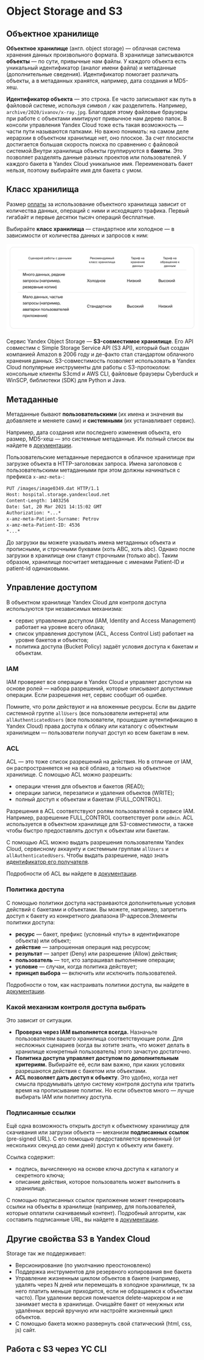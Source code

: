 # Object Storage and S3

## Объектное хранилище

**Объектное хранилище** (англ. object storage) — облачная система хранения данных произвольного формата. В хранилище записываются **объекты** — по сути, привычные нам файлы. У каждого объекта есть уникальный идентификатор (аналог имени файла) и метаданные (дополнительные сведения). Идентификатор помогает различать объекты, а в метаданных хранятся, например, дата создания и MD5-хеш.

**Идентификатор объекта** — это строка. Ее часто записывают как путь в файловой системе, используя символ `/` как разделитель. Например, `archive/2020/ivanov/x-ray.jpg`. Благодаря этому файловые браузеры при работе с объектами имитируют привычное нам дерево папок. В консоли управления Yandex Cloud тоже есть такая возможность — части пути называются папками. Но важно понимать: на самом деле иерархии в объектном хранилище нет, оно плоское. За счет плоскости достигается большая скорость поиска по сравнению с файловой системой.Внутри хранилища объекты группируются в **бакеты**. Это позволяет разделять данные разных проектов или пользователей. У каждого бакета в Yandex Cloud уникальное имя. Переименовать бакет нельзя, поэтому выбирайте имя для бакета с умом.

## Класс хранилища

Размер [оплаты](https://cloud.yandex.ru/docs/storage/pricing) за использование объектного хранилища зависит от количества данных, операций с ними и исходящего трафика. Первый гигабайт и первые десятки тысяч операций бесплатные.

Выбирайте **класс хранилища** — стандартное или холодное — в зависимости от количества данных и запросов к ним:

![](<../../../.gitbook/assets/изображение (4).png>)

Сервис Yandex Object Storage — **S3-совместимое хранилище**. Его API совместим с Simple Storage Service API (S3 API), который был создан компанией Amazon в 2006 году и де-факто стал стандартом облачного хранения данных. S3-совместимость позволяет использовать в Yandex Cloud популярные инструменты для работы с S3-протоколом: консольные клиенты S3cmd и AWS CLI, файловые браузеры Cyberduck и WinSCP, библиотеки (SDK) для Python и Java.

## Метаданные

Метаданные бывают **пользовательскими** (их имена и значения вы добавляете и меняете сами) и **системными** (их устанавливает сервис).

Например, дата создания или последнего изменения объекта, его размер, MD5-хеш — это системные метаданные. Их полный список вы найдете в [документации](https://cloud.yandex.ru/docs/storage/concepts/object#system-meta).

Пользовательские метаданные передаются в облачное хранилище при загрузке объекта в HTTP-заголовках запроса. Имена заголовков с пользовательскими метаданными при этом должны начинаться с префикса `x-amz-meta-`:

```
PUT /images/image0349.dat HTTP/1.1
Host: hospital.storage.yandexcloud.net
Content-Length: 1403256
Date: Sat, 20 Mar 2021 14:15:02 GMT
Authorization: *...*
x-amz-meta-Patient-Surname: Petrov
x-amz-meta-Patient-ID: 4536
*...* 
```

До загрузки вы можете указывать имена метаданных объекта и прописными, и строчными буквами (хоть ABC, хоть abc). Однако после загрузки в хранилище они станут строчными (только abc). Таким образом, хранилище посчитает метаданные с именами Patient-ID и patient-id одинаковыми.

## Управление доступом

В объектном хранилище Yandex Cloud для контроля доступа используются три независимых механизма:

* сервис управления доступом (IAM, Identity and Access Management) работает на уровне всего облака;
* список управления доступом (ACL, Access Control List) работает на уровне бакетов и объектов;
* политика доступа (Bucket Policy) задаёт условия доступа к бакетам и объектам.

### IAM

IAM проверяет все операции в Yandex Cloud и управляет доступом на основе ролей — набора разрешений, которые описывают допустимые операции. Если разрешения нет, сервис сообщит об ошибке.

Помните, что роли действуют и на вложенные ресурсы. Если вы дадите системной группе `allUsers` (все пользователи интернета) или `allAuthenticatedUsers` (все пользователи, прошедшие аутентификацию в Yandex Cloud) права доступа к облаку или каталогу с объектным хранилищем — пользователи получат доступ ко всем бакетам в нем.

### ACL

ACL — это тоже список разрешений на действия. Но в отличие от IAM, он распространяется не на всё облако, а только на объектное хранилище. С помощью ACL можно разрешить:

* операции чтения для объектов и бакетов (READ);
* операции записи, перезаписи и удаления объектов (WRITE);
* полный доступ к объектам и бакетам (FULL\_CONTROL).

Разрешения в ACL соответствуют ролям пользователей в сервисе IAM. Например, разрешение FULL\_CONTROL соответствует роли `admin`. ACL используется в объектном хранилище для S3-совместимости, а также чтобы быстро предоставлять доступ к объектам или бакетам.

С помощью ACL можно выдать разрешения пользователям Yandex Cloud, сервисному аккаунту и системным группам `allUsers` и `allAuthenticatedUsers`. Чтобы выдать разрешение, надо знать [идентификатор его получателя](https://cloud.yandex.ru/docs/storage/concepts/acl#accounts-ids).

Подробности об ACL вы найдете в [документации](https://cloud.yandex.ru/docs/storage/concepts/acl).

### Политика доступа

С помощью политики доступа настраиваются дополнительные условия действий с бакетами и объектами. Вы можете, например, запретить доступ к бакету из конкретного диапазона IP-адресов.Элементы политики доступа:

* **ресурс** — бакет, префикс (условный «путь» в идентификаторе объекта) или объект;
* **действие** — запрошенная операция над ресурсом;
* **результат** — запрет (Deny) или разрешение (Allow) действия;
* **пользователь** — тот, кто запрашивал выполнение операции;
* **условие** — случаи, когда политика действует;
* **принцип выбора** — включить или исключить пользователей.

Подробности о том, как настраивать политики доступа, вы найдете в [документации](https://cloud.yandex.ru/docs/storage/concepts/policy).

### Какой механизм контроля доступа выбрать

Это зависит от ситуации.

* **Проверка через IAM выполняется всегда.** Назначьте пользователям вашего хранилища соответствующие роли. Для несложных сценариев (когда вы хотите знать, что может делать в хранилище конкретный пользователь) этого зачастую достаточно.
* **Политика доступа управляет доступом по дополнительным критериям.** Выбирайте её, если вам важно, при каких условиях разрешаются действия с бакетом или объектами.
* **ACL позволяет дать доступ к объекту**. Это удобно, когда нет смысла продумывать целую систему контроля доступа или тратить время на прописывание политик. Но если объектов много — лучше выбирать IAM или политику доступа.

### Подписанные ссылки

Ещё одна возможность открыть доступ к объектному хранилищу для скачивания или загрузки объекта — механизм **подписанных ссылок** (pre-signed URL). С его помощью предоставляется временный (от нескольких секунд до семи дней) доступ к объекту или бакету.

Ссылка содержит:

* подпись, вычисленную на основе ключа доступа к каталогу и секретного ключа;
* описание действия, которое пользователь может выполнить в хранилище.

С помощью подписанных ссылок приложение может генерировать ссылки на объекты в хранилище (например, для пользователей, которые оплатили скачиваемый контент). Подробный алгоритм, как составить подписанные URL, вы найдете в [документации](https://cloud.yandex.ru/docs/storage/concepts/pre-signed-urls).

## Другие свойства S3 в Yandex Cloud

Storage так же поддерживает:

* Версионирование (по умолчанию преостоновлено)
* Поддержка инструментов для резервного копирования вне бакета
* Управление жизненным циклом объектов в бакете (например, удалять через N дней или перемещать в холодное хранилище, тк за него платить меньше приходится, если не обращаемся к объектам часто). При удалении версия помечается delete-маркером и не занимает места в хранилище. Очищайте бакет от ненужных или удалённых версий вручную или настройте жизненный цикл объектов.
* С помощью бакета можно развернуть свой статический (html, css, js) сайт.&#x20;

## Работа с S3 через YC CLI

